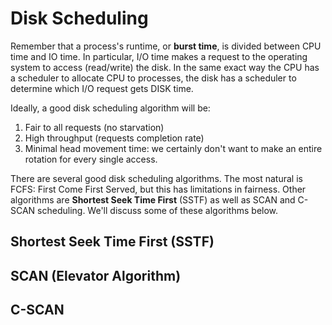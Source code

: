 # Disk Scheduling

Remember that a process's runtime, or **burst time**, is divided between CPU time and IO time. In particular, I/O time makes a request to the operating system to access (read/write) the disk.  In the same exact way the CPU has a scheduler to allocate CPU to processes, the disk has a scheduler to determine which I/O request gets DISK time. 

Ideally, a good disk scheduling algorithm will be:

1. Fair to all requests (no starvation)
2. High throughput (requests completion rate)
3. Minimal head movement time: we certainly don't want to make an entire rotation for every single access. 

There are several good disk scheduling algorithms. The most natural is FCFS: First Come First Served, but this has limitations in fairness. Other algorithms are **Shortest Seek Time First** (SSTF) as well as SCAN and C-SCAN scheduling. We'll discuss some of these algorithms below.

## Shortest Seek Time First (SSTF)

## SCAN (Elevator Algorithm)

  

## C-SCAN
